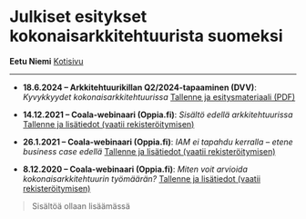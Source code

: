 # Julkiset esitykset kokonaisarkkitehtuurista suomeksi
**Eetu Niemi**
[Kotisivu](https://eetuniemi.fi)

---

- **18.6.2024 – Arkkitehtuurikillan Q2/2024-tapaaminen (DVV)**: *Kyvykkyydet kokonaisarkkitehtuurissa* [Tallenne ja esitysmateriaali (PDF)](https://kehittajille.suomi.fi/palvelut/kokonaisarkkitehtuuri/koulutusmateriaalit)

- **14.12.2021 – Coala-webinaari (Oppia.fi)**: *Sisältö edellä arkkitehtuurissa* [Tallenne ja lisätiedot (vaatii rekisteröitymisen)](https://oppia.fi/webinaarit/995/coala/sisalto-edella-arkkitehtuurissa)

- **26.1.2021 – Coala-webinaari (Oppia.fi)**: *IAM ei tapahdu kerralla – etene business case edellä* [Tallenne ja lisätiedot (vaatii rekisteröitymisen)](https://oppia.fi/webinaarit/894/coala/iam-ei-tapahdu-kerralla--etene-business-case-edella)

- **8.12.2020 – Coala-webinaari (Oppia.fi)**: *Miten voit arvioida kokonaisarkkitehtuurin työmäärän?* [Tallenne ja lisätiedot (vaatii rekisteröitymisen)](https://oppia.fi/webinaarit/839/coala/miten-voit-arvioida-kokonaisarkkitehtuurin-tyomaaran)






> Sisältöä ollaan lisäämässä

